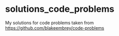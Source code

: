 # solutions_code_problems
My solutions for code problems taken from https://github.com/blakeembrey/code-problems
